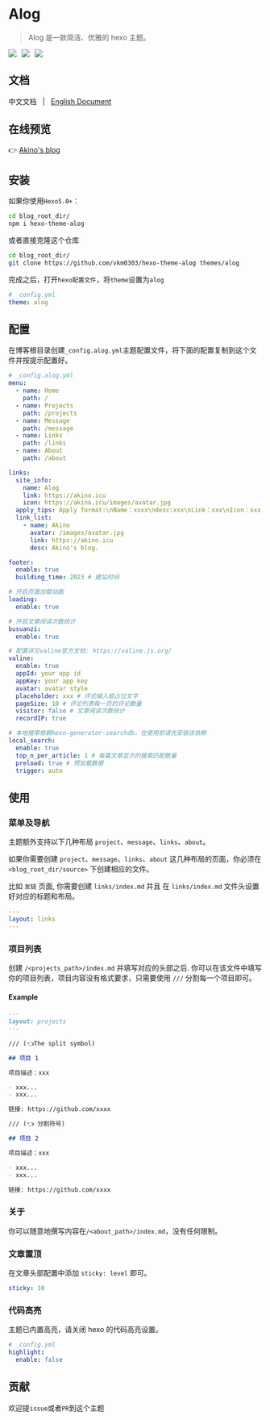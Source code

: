 # Alog

> Alog 是一款简洁、优雅的 hexo 主题。

<div style="display: flex;">
  <img style="margin-right: 10px" src="https://img.shields.io/npm/v/hexo-theme-alog" />
  <img style="margin-right: 10px" src="https://img.shields.io/npm/dw/hexo-theme-alog"/>
  <img style="margin-right: 10px" src="https://img.shields.io/github/license/vkm0303/hexo-theme-alog"/>
</div>

## 文档

中文文档 &nbsp; | &nbsp; [English Document](/README.md)

## 在线预览

👉 [Akino's blog](https://akino.icu)

## 安装

如果你使用`Hexo5.0+`：

```bash
cd blog_root_dir/
npm i hexo-theme-alog
```

或者直接克隆这个仓库

```bash
cd blog_root_dir/
git clone https://github.com/vkm0303/hexo-theme-alog themes/alog
```

完成之后，打开`hexo配置文件`，将`theme`设置为`alog`

```yml
# _config.yml
theme: alog
```

## 配置

在博客根目录创建`_config.alog.yml`主题配置文件，将下面的配置复制到这个文件并按提示配置好。

```yml
# _config.alog.yml
menu:
  - name: Home
    path: /
  - name: Projects
    path: /projects
  - name: Message
    path: /message
  - name: Links
    path: /links
  - name: About
    path: /about

links:
  site_info:
    name: Alog
    link: https://akino.icu
    icon: https://akino.icu/images/avatar.jpg
  apply_tips: Apply format:\nName：xxxx\ndesc:xxx\nLink：xxx\nIcon：xxx
  link_list:
    - name: Akino
      avatar: /images/avatar.jpg
      link: https://akino.icu
      desc: Akino's blog.

footer:
  enable: true
  building_time: 2023 # 建站时间

# 开启页面加载动画
loading:
  enable: true

# 开启文章阅读次数统计
busuanzi:
  enable: true

# 配置详见valine官方文档: https://valine.js.org/
valine:
  enable: true
  appId: your app id
  appKey: your app key
  avatar: avatar style
  placeholder: xxx # 评论输入框占位文字
  pageSize: 10 # 评论列表每一页的评论数量
  visitor: false # 文章阅读次数统计
  recordIP: true

# 本地搜索依赖hexo-generator-searchdb，在使用前请先安装该依赖
local_search:
  enable: true
  top_n_per_article: 1 # 每篇文章显示的搜索匹配数量
  preload: true # 预加载数据
  trigger: auto
```

## 使用

### 菜单及导航

主题额外支持以下几种布局 `project`、`message`、`links`、`about`。

如果你需要创建 `project`、`message`、`links`、`about` 这几种布局的页面，你必须在 `<blog_root_dir/source>` 下创建相应的文件。

比如 `友链` 页面, 你需要创建 `links/index.md` 并且 在 `links/index.md` 文件头设置好对应的标题和布局。

```yml
---
layout: links
---
```

### 项目列表

创建 `/<projects_path>/index.md` 并填写对应的头部之后. 你可以在该文件中填写你的项目列表，项目内容没有格式要求，只需要使用 `///` 分割每一个项目即可。

#### Example

```md
---
layout: projects
---

/// (👈The split symbol)

## 项目 1

项目描述：xxx

- xxx...
- xxx...

链接: https://github.com/xxxx

/// (👈 分割符号)

## 项目 2

项目描述：xxx

- xxx...
- xxx...

链接: https://github.com/xxxx
```

### 关于

你可以随意地撰写内容在`/<about_path>/index.md`，没有任何限制。

### 文章置顶

在文章头部配置中添加 `sticky: level` 即可。

```yml
sticky: 10
```

### 代码高亮

主题已内置高亮，请关闭 hexo 的代码高亮设置。

```yml
# _config.yml
highlight:
  enable: false
```

## 贡献

欢迎提`issue`或者`PR`到这个主题
